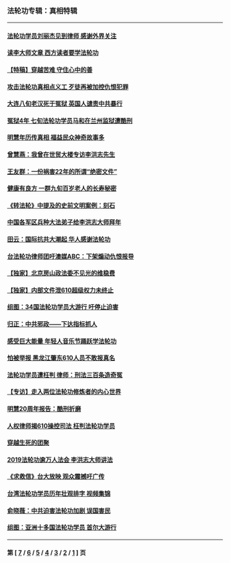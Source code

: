 ### 法轮功专辑：真相特辑
---
#### [法轮功学员刘丽杰见到律师 感谢外界关注](../../pages/nf4389/n13927012.md?05080430) 
#### [读李大师文章 西方读者要学法轮功](../../pages/nf4389/n13925142.md?05080430) 
#### [【特稿】穿越苦难 守住心中的善](../../pages/nf4389/n13784979.md?05080430) 
#### [攻击法轮功真相点义工 歹徒再被加控仇恨犯罪](../../pages/nf4389/n13601019.md?05080430) 
#### [大连八旬老汉死于冤狱 英国人谴责中共暴行](../../pages/nf4389/n13480118.md?05080430) 
#### [冤狱4年 七旬法轮功学员马和在兰州监狱遭酷刑](../../pages/nf4389/n13304688.md?05080430) 
#### [明慧年历传真相 福益民众神奇故事多](../../pages/nf4389/n13294545.md?05080430) 
#### [曾慧燕：我曾在世贸大楼专访李洪志先生](../../pages/nf4389/n12898729.md?05080430) 
#### [王友群：一份祸害22年的所谓“绝密文件”](../../pages/nf4389/n12871750.md?05080430) 
#### [健康有良方 一群九旬百岁老人的长寿秘密](../../pages/nf4389/n12847475.md?05080430) 
#### [《转法轮》中提及的史前文明案例：刻石](../../pages/nf4389/n12758577.md?05080430) 
#### [中国各军区兵种大法弟子给李洪志大师拜年](../../pages/nf4389/n12750047.md?05080430) 
#### [田云：国际抗共大潮起 华人感谢法轮功](../../pages/nf4389/n12357708.md?05080430) 
#### [台法轮功律师团吁澳媒ABC：下架煽动仇恨报导](../../pages/nf4389/n12279917.md?05080430) 
#### [【独家】北京房山政法委不见光的维稳费](../../pages/nf4389/n12031979.md?05080430) 
#### [【独家】内部文件泄610超级权力未终止](../../pages/nf4389/n12023895.md?05080430) 
#### [组图：34国法轮功学员大游行 吁停止迫害](../../pages/nf4389/n11492658.md?05080430) 
#### [归正：中共邪政——下达指标抓人](../../pages/nf4389/n11474770.md?05080430) 
#### [感受巨大能量 年轻人音乐节踊跃学法轮功](../../pages/nf4389/n11441981.md?05080430) 
#### [怕被举报 黑龙江肇东610人员不敢报真名](../../pages/nf4389/n11436499.md?05080430) 
#### [法轮功学员遭枉判 律师：刑法三百条造奇冤](../../pages/nf4389/n11433943.md?05080430) 
#### [【专访】走入两位法轮功修炼者的内心世界](../../pages/nf4389/n11415623.md?05080430) 
#### [明慧20周年报告：酷刑折磨](../../pages/nf4389/n11387954.md?05080430) 
#### [人权律师揭610操控司法 枉判法轮功学员](../../pages/nf4389/n11313370.md?05080430) 
#### [穿越生死的团聚](../../pages/nf4389/n11258922.md?05080430) 
#### [2019法轮功逾万人法会 李洪志大师讲法](../../pages/nf4389/n11265303.md?05080430) 
#### [《求救信》台大放映 观众震撼吁广传](../../pages/nf4389/n10922251.md?05080430) 
#### [台湾法轮功学员历年壮观排字 视频集锦](../../pages/nf4389/n10878789.md?05080430) 
#### [俞晓薇：中共迫害法轮功加剧 误国害民](../../pages/nf4389/n10859260.md?05080430) 
#### [组图：亚洲十多国法轮功学员 首尔大游行](../../pages/nf4389/n10781149.md?05080430) 

---
#### 第 [ [7](./7.md?05080430) / [6](./6.md?05080430) / [5](./5.md?05080430) / [4](./4.md?05080430) / [3](./3.md?05080430) / [2](./2.md?05080430) / [1](./1.md?05080430) ] 页
